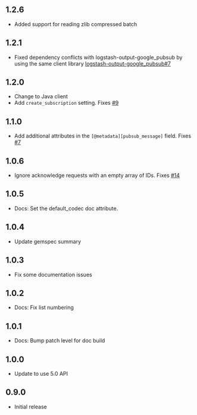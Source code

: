 ## 1.2.6
 - Added support for reading zlib compressed batch

## 1.2.1
 - Fixed dependency conflicts with logstash-output-google_pubsub by using the same client library [logstash-output-google_pubsub#7](https://github.com/logstash-plugins/logstash-output-google_pubsub/issues/7)

## 1.2.0
 - Change to Java client
 - Add `create_subscription` setting. Fixes [#9](https://github.com/logstash-plugins/logstash-input-google_pubsub/issues/9)

## 1.1.0
  - Add additional attributes in the `[@metadata][pubsub_message]` field. Fixes [#7](https://github.com/logstash-plugins/logstash-input-google_pubsub/issues/7)

## 1.0.6
  - Ignore acknowledge requests with an empty array of IDs. Fixes [#14](https://github.com/logstash-plugins/logstash-input-google_pubsub/issues/14)

## 1.0.5
  - Docs: Set the default_codec doc attribute.

## 1.0.4
  - Update gemspec summary

## 1.0.3
  - Fix some documentation issues

## 1.0.2
 - Docs: Fix list numbering

## 1.0.1
 - Docs: Bump patch level for doc build

## 1.0.0
 - Update to use 5.0 API

## 0.9.0
 - Initial release
